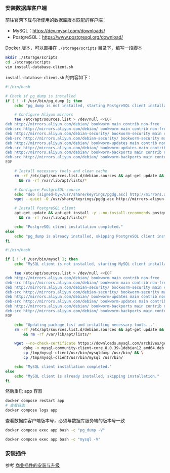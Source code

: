 ### 安装数据库客户端

前往官网下载与所使用的数据库版本匹配的客户端：

- MySQL：https://dev.mysql.com/downloads/
- PostgreSQL：https://www.postgresql.org/download/

Docker 版本，可以直接在 `./storage/scripts` 目录下，编写一段脚本

```bash
mkdir ./storage/scripts
cd ./storage/scripts
vim install-database-client.sh
```

`install-database-client.sh` 的内容如下：

<Tabs>

<div label="PostgreSQL" name="PostgreSQL">

```bash
#!/bin/bash

# Check if pg_dump is installed
if [ ! -f /usr/bin/pg_dump ]; then
    echo "pg_dump is not installed, starting PostgreSQL client installation..."

    # Configure Aliyun mirrors
    tee /etc/apt/sources.list > /dev/null <<EOF
deb http://mirrors.aliyun.com/debian/ bookworm main contrib non-free
deb-src http://mirrors.aliyun.com/debian/ bookworm main contrib non-free
deb http://mirrors.aliyun.com/debian-security/ bookworm-security main contrib non-free
deb-src http://mirrors.aliyun.com/debian-security/ bookworm-security main contrib non-free
deb http://mirrors.aliyun.com/debian/ bookworm-updates main contrib non-free
deb-src http://mirrors.aliyun.com/debian/ bookworm-updates main contrib non-free
deb http://mirrors.aliyun.com/debian/ bookworm-backports main contrib non-free
deb-src http://mirrors.aliyun.com/debian/ bookworm-backports main contrib non-free
EOF

    # Install necessary tools and clean cache
    rm -rf /etc/apt/sources.list.d/debian.sources && apt-get update && apt-get install -y --no-install-recommends wget gnupg \
      && rm -rf /var/lib/apt/lists/*

    # Configure PostgreSQL source
    echo "deb [signed-by=/usr/share/keyrings/pgdg.asc] http://mirrors.aliyun.com/postgresql/repos/apt bookworm-pgdg main" > /etc/apt/sources.list.d/pgdg.list
    wget --quiet -O /usr/share/keyrings/pgdg.asc http://mirrors.aliyun.com/postgresql/repos/apt/ACCC4CF8.asc

    # Install PostgreSQL client
    apt-get update && apt-get install -y --no-install-recommends postgresql-client-16 \
      && rm -rf /var/lib/apt/lists/*

    echo "PostgreSQL client installation completed."
else
    echo "pg_dump is already installed, skipping PostgreSQL client installation."
fi
```

</div>
<div label="MySQL/MariaDB" name="MySQL/MariaDB">

```bash
#!/bin/bash

if [ ! -f /usr/bin/mysql ]; then
    echo "MySQL client is not installed, starting MySQL client installation..."

    tee /etc/apt/sources.list > /dev/null <<EOF
deb http://mirrors.aliyun.com/debian/ bookworm main contrib non-free
deb-src http://mirrors.aliyun.com/debian/ bookworm main contrib non-free
deb http://mirrors.aliyun.com/debian-security/ bookworm-security main contrib non-free
deb-src http://mirrors.aliyun.com/debian-security/ bookworm-security main contrib non-free
deb http://mirrors.aliyun.com/debian/ bookworm-updates main contrib non-free
deb-src http://mirrors.aliyun.com/debian/ bookworm-updates main contrib non-free
deb http://mirrors.aliyun.com/debian/ bookworm-backports main contrib non-free
deb-src http://mirrors.aliyun.com/debian/ bookworm-backports main contrib non-free
EOF

    echo "Updating package list and installing necessary tools..."
    rm -rf /etc/apt/sources.list.d/debian.sources && apt-get update && apt-get install -y --no-install-recommends wget gnupg \
        && rm -rf /var/lib/apt/lists/*

    wget --no-check-certificate https://downloads.mysql.com/archives/get/p/23/file/mysql-community-client-core_8.0.39-1debian12_amd64.deb && \
        dpkg -x mysql-community-client-core_8.0.39-1debian12_amd64.deb /tmp/mysql-client && \
        cp /tmp/mysql-client/usr/bin/mysqldump /usr/bin/ && \
        cp /tmp/mysql-client/usr/bin/mysql /usr/bin/

    echo "MySQL client installation completed."
else
    echo "MySQL client is already installed, skipping installation."
fi
```

</div>

</Tabs>

然后重启 app 容器

```bash
docker compose restart app
# 查看日志
docker compose logs app
```

查看数据库客户端版本号，必须与数据库服务端的版本号一致

<Tabs>
<div label="PostgreSQL" name="PostgreSQL">

```bash
docker compose exec app bash -c "pg_dump -V"
```

</div>
<div label="MySQL/MariaDB" name="MySQL/MariaDB">

```bash
docker compose exec app bash -c "mysql -V"
```
</div>
</Tabs>

### 安装插件

参考 [商业插件的安装与升级](/welcome/getting-started/plugin)
